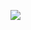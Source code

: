 <img src="https://user-images.githubusercontent.com/68889236/102730949-bca58500-4379-11eb-82a6-5a80841fd948.png"></img>
